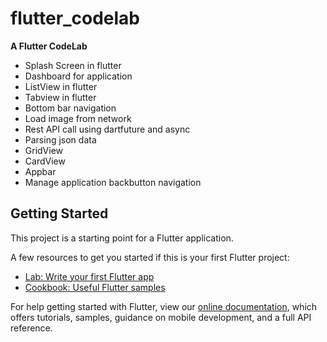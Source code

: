 # flutter_codelab

<b>A Flutter CodeLab</b>

- Splash Screen in flutter
- Dashboard for application
- ListView in flutter
- Tabview in flutter
- Bottom bar navigation
- Load image from network
- Rest API call using dartfuture and async
- Parsing json data
- GridView
- CardView
- Appbar
- Manage application backbutton navigation

## Getting Started

This project is a starting point for a Flutter application.

A few resources to get you started if this is your first Flutter project:

- [Lab: Write your first Flutter app](https://flutter.io/docs/get-started/codelab)
- [Cookbook: Useful Flutter samples](https://flutter.io/docs/cookbook)

For help getting started with Flutter, view our 
[online documentation](https://flutter.io/docs), which offers tutorials, 
samples, guidance on mobile development, and a full API reference.
